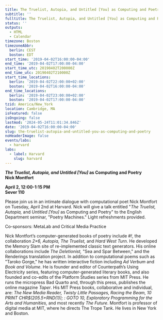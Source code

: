 ```yaml
---
title: The Truelist, Autopia, and Untitled [You] as Computing and Poetry
subtitle: ''
fulltitle: The Truelist, Autopia, and Untitled [You] as Computing and Poetry
status: ''
outputs:
  - HTML
  - Calendar
timezone: Boston
timezoneAbbr:
  berlin: CEST
  boston: EDT
start_time: '2019-04-02T16:00:00-04:00'
end_time: '2019-04-02T17:00:00-04:00'
start_time_utc: 20190402T200000Z
end_time_utc: 20190402T210000Z
start_time_locations:
  berlin: '2019-04-02T22:00:00+02:00'
  boston: '2019-04-02T16:00:00-04:00'
end_time_locations:
  berlin: '2019-04-02T23:00:00+02:00'
  boston: '2019-04-02T17:00:00-04:00'
tzid: America/New_York
location: Cambridge, MA
isFeatured: false
isOngoing: false
lastmod: '2024-05-24T11:01:34.846Z'
date: '2019-04-02T16:00:00-04:00'
slug: the-truelist-autopia-and-untitled-you-as-computing-and-poetry
noHeaderImage: false
events/labs:
  - harvard
labs:
  - label: Harvard
    slug: harvard
---
```

***The Truelist, Autopia, and Untitled [You]* as Computing and Poetry
<br />Nick Montfort**

**April 2, 12:00-1:15 PM<br />
Sever 110**

Please join us in an intimate dialogue with computational poet Nick Montfort on Tuesday, April 2nd at Harvard. Nick will give a talk entitled "*The Truelist, Autopia,* and *Untitled [You]* as Computing and Poetry" to the English Department seminar, "Poetry Machines." Light refreshments provided. 

Co-sponsors: MetaLab and Critical Media Practice 

Nick Montfort’s computer-generated books of poetry include *#!*, the collaboration *2×6, Autopia, The Truelist,* and *Hard West Turn*. He developed the Memory Slam site of re-implemented classic text generators. His online collaborations include *The Deletionist,* "Sea and Spar Between," and the Renderings translation project. In addition to computational poems such as "Taroko Gorge," he has written interactive fiction including *Ad Verbum* and *Book and Volume*. He is founder and editor of Counterpath’s Using Electricity series, featuring computer-generated literary books, and also founded and co-edits of the Platform Studies series from MIT Press. He runs the micropress Bad Quarto and, through this press, publishes the online magazine *Taper*. His MIT Press books, collaborative and individual, are: *The New Media Reader, Twisty Little Passages, Racing the Beam, 10 PRINT CHR$(205.5+RND(1)); : GOTO 10, Exploratory Programming for the Arts and Humanities,* and most recently *The Future*. Montfort is professor of digital media at MIT, where he directs The Trope Tank. He lives in New York and Boston.